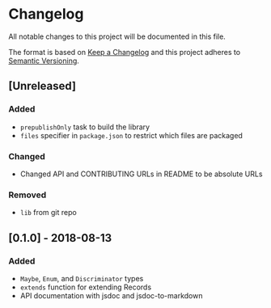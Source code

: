 # Changelog
All notable changes to this project will be documented in this file.

The format is based on [Keep a Changelog](http://keepachangelog.com/en/1.0.0/)
and this project adheres to [Semantic Versioning](http://semver.org/spec/v2.0.0.html).

## [Unreleased]

### Added

- `prepublishOnly` task to build the library
- `files` specifier in `package.json` to restrict which files are packaged

### Changed

- Changed API and CONTRIBUTING URLs in README to be absolute URLs

### Removed

- `lib` from git repo

## [0.1.0] - 2018-08-13

### Added

- `Maybe`, `Enum`, and `Discriminator` types
- `extends` function for extending Records
- API documentation with jsdoc and jsdoc-to-markdown